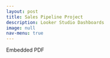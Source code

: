 ```yaml
---
layout: post
title: Sales Pipeline Project
description: Looker Studio Dashboards
image: null
nav-menu: true
---
```


Embedded PDF
